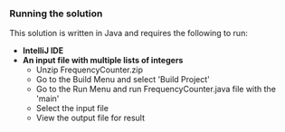 ### Running the solution
This solution is written in Java and requires the following to run:
- **IntelliJ IDE**
- **An input file with multiple lists of integers**
  - Unzip FrequencyCounter.zip
  - Go to the Build Menu and select 'Build Project'
  - Go to the Run Menu and run FrequencyCounter.java file with the 'main'
  - Select the input file
  - View the output file for result